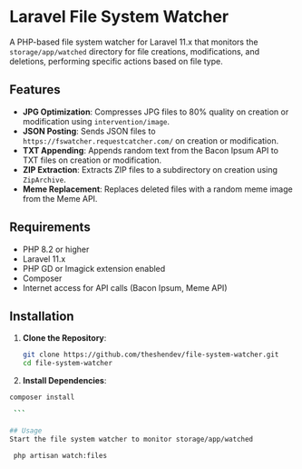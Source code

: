 # Laravel File System Watcher

A PHP-based file system watcher for Laravel 11.x that monitors the `storage/app/watched` directory for file creations, modifications, and deletions, performing specific actions based on file type.

## Features
- **JPG Optimization**: Compresses JPG files to 80% quality on creation or modification using `intervention/image`.
- **JSON Posting**: Sends JSON files to `https://fswatcher.requestcatcher.com/` on creation or modification.
- **TXT Appending**: Appends random text from the Bacon Ipsum API to TXT files on creation or modification.
- **ZIP Extraction**: Extracts ZIP files to a subdirectory on creation using `ZipArchive`.
- **Meme Replacement**: Replaces deleted files with a random meme image from the Meme API.

## Requirements
- PHP 8.2 or higher
- Laravel 11.x
- PHP GD or Imagick extension enabled
- Composer
- Internet access for API calls (Bacon Ipsum, Meme API)

## Installation

1. **Clone the Repository**:
   ```bash
   git clone https://github.com/theshendev/file-system-watcher.git
   cd file-system-watcher
   
   ```
 
 2. **Install Dependencies**:

   ```bash
   composer install
   
    ```
    
  ## Usage
   Start the file system watcher to monitor storage/app/watched

    php artisan watch:files


